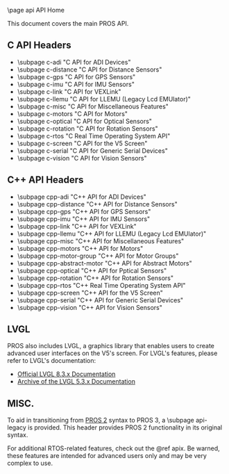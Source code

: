 \page api API Home

This document covers the main PROS API.

## C API Headers

- \subpage c-adi        "C API for ADI Devices"
- \subpage c-distance   "C API for Distance Sensors"
- \subpage c-gps        "C API for GPS Sensors"
- \subpage c-imu        "C API for IMU Sensors"
- \subpage c-link       "C API for VEXLink"
- \subpage c-llemu      "C API for LLEMU (Legacy Lcd EMUlator)"
- \subpage c-misc       "C API for Miscellaneous Features"
- \subpage c-motors     "C API for Motors"
- \subpage c-optical    "C API for Optical Sensors"
- \subpage c-rotation   "C API for Rotation Sensors"
- \subpage c-rtos       "C Real Time Operating System API"
- \subpage c-screen     "C API for the V5 Screen"
- \subpage c-serial     "C API for Generic Serial Devices"
- \subpage c-vision     "C API for Vision Sensors"

## C++ API Headers

- \subpage cpp-adi                  "C++ API for ADI Devices"
- \subpage cpp-distance             "C++ API for Distance Sensors"
- \subpage cpp-gps                  "C++ API for GPS Sensors"
- \subpage cpp-imu                  "C++ API for IMU Sensors"
- \subpage cpp-link                 "C++ API for VEXLink"
- \subpage cpp-llemu                "C++ API for LLEMU (Legacy Lcd EMUlator)"
- \subpage cpp-misc                 "C++ API for Miscellaneous Features"
- \subpage cpp-motors               "C++ API for Motors"
- \subpage cpp-motor-group          "C++ API for Motor Groups"
- \subpage cpp-abstract-motor       "C++ API for Abstract Motors"
- \subpage cpp-optical              "C++ API for Pptical Sensors"
- \subpage cpp-rotation             "C++ API for Rotation Sensors"
- \subpage cpp-rtos                 "C++ Real Time Operating System API"
- \subpage cpp-screen               "C++ API for the V5 Screen"
- \subpage cpp-serial               "C++ API for Generic Serial Devices"
- \subpage cpp-vision               "C++ API for Vision Sensors"

## LVGL

PROS also includes LVGL, a graphics library that enables users to create advanced
user interfaces on the V5's screen. For LVGL's features, please refer to LVGL's documentation:
 - [Official LVGL 8.3.x Documentation](https://docs.lvgl.io/master/index.html)
 - [Archive of the LVGL 5.3.x Documentation](https://gcec-2918.github.io/LVGL_v5-3_Documentation_Archive/)


## MISC.

To aid in transitioning from [PROS 2](https://pros.cs.purdue.edu/cortex/index.html) syntax to PROS 3, a \subpage api-legacy is provided. This header provides PROS 2 functionality in its original syntax.

For additional RTOS-related features, check out the @ref apix. Be warned, these features
are intended for advanced users only and may be very complex to use.

